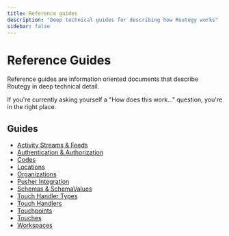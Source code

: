 ```yaml
---
title: Reference guides
description: "Deep technical guides for describing how Routegy works"
sidebar: false
---
```


# Reference Guides

Reference guides are information oriented documents that describe Routegy in deep technical detail.

If you're currently asking yourself a "How does this work..." question, you're in the right place.

## Guides

* [Activity Streams & Feeds](/reference/activity.html)
* [Authentication & Authorization](/reference/auth.html)
* [Codes](/reference/codes.html)
* [Locations](/reference/locations.html)
* [Organizations](/reference/organizations.html)
* [Pusher Integration](/reference/pusher.html)
* [Schemas & SchemaValues](/reference/schemas.html)
* [Touch Handler Types](/reference/touch-handler-types.html)
* [Touch Handlers](/reference/touch-handlers.html)
* [Touchpoints](/reference/touchpoints.html)
* [Touches](/reference/touches.html)
* [Workspaces](/reference/workspaces.html)
